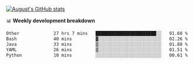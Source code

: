 
[![August's GitHub stats](https://github-readme-stats.vercel.app/api?username=zou-weidong&show_icons=true&theme=radical)](https://github.com/zou-weidong)


📊 **Weekly development breakdown**
<!--START_SECTION:waka-->

```txt
Other             27 hrs 7 mins   ███████████████████████░░   91.60 %
Bash              40 mins         ▓░░░░░░░░░░░░░░░░░░░░░░░░   02.26 %
Java              33 mins         ▒░░░░░░░░░░░░░░░░░░░░░░░░   01.88 %
YAML              26 mins         ▒░░░░░░░░░░░░░░░░░░░░░░░░   01.51 %
Python            10 mins         ░░░░░░░░░░░░░░░░░░░░░░░░░   00.61 %
```

<!--END_SECTION:waka-->
